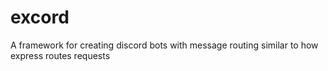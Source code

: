 # excord
A framework for creating discord bots with message routing similar to how express routes requests
